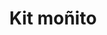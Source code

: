 ---
title: Kit moñito
date: 
draft: false

# descripcion
description : Aros pasantes en plata 925 con detalles en microcubic. Precio por par.

materials: Plata 925

color: 

dimensions: Ancho total 1.2 cm

code: 01-03-0888

type: "Aros"

categories: []

price: $5.470,00

price_eftvo: $4.650,00

# Images
# first image will be shown in the product page
images:
  # - image: "images/path_to_image"
  # La ubicacion de las imagenes es imagenes/Aros/Aros.Microcubic/01-03-0888-kit-moniito
  - image: "./images/aros/microcubic/01-03-0888-kit-moniito_a.jpg"
  - image: "./images/aros/microcubic/01-03-0888-kit-moniito_b.jpg"
  - image: "./images/aros/microcubic/01-03-0888-kit-moniito_c.jpg"
---